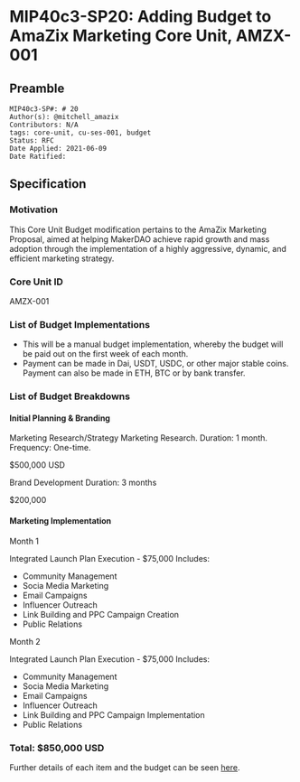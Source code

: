 # MIP40c3-SP20: Adding Budget to AmaZix Marketing Core Unit, AMZX-001

## Preamble

```
MIP40c3-SP#: # 20
Author(s): @mitchell_amazix
Contributors: N/A
tags: core-unit, cu-ses-001, budget
Status: RFC
Date Applied: 2021-06-09
Date Ratified: 
```

## Specification

### Motivation

This Core Unit Budget modification pertains to the AmaZix Marketing Proposal, aimed at helping MakerDAO achieve rapid growth and mass adoption through the implementation of a highly aggressive, dynamic, and efficient marketing strategy.

### Core Unit ID

AMZX-001

### List of Budget Implementations

* This will be a manual budget implementation, whereby the budget will be paid out on the first week of each month.
* Payment can be made in Dai, USDT, USDC, or other major stable coins. Payment can also be made in ETH, BTC or by bank transfer.

### List of Budget Breakdowns

#### Initial Planning & Branding

Marketing Research/Strategy
Marketing Research.
Duration: 1 month.
Frequency: One-time.

$500,000 USD

Brand Development
Duration: 3 months

$200,000

#### Marketing Implementation

Month 1

Integrated Launch Plan Execution - $75,000
Includes:

* Community Management
* Socia Media Marketing
* Email Campaigns
* Influencer Outreach
* Link Building and PPC Campaign Creation
* Public Relations

Month 2

Integrated Launch Plan Execution - $75,000
Includes:

* Community Management
* Socia Media Marketing
* Email Campaigns
* Influencer Outreach
* Link Building and PPC Campaign Implementation
* Public Relations

### Total: $850,000 USD

Further details of each item and the budget can be seen [here](https://drive.google.com/drive/folders/1hIGZo8lweps0nLd4ILOVy2Q-UaswB1tS?usp=sharing).
